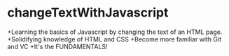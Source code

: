 # changeTextWithJavascript
+Learning the basics of Javascript by changing the text of an HTML page.
+Solidifying knowledge of HTML and CSS
+Become more familiar with Git and VC
+It's the FUNDAMENTALS!
